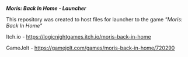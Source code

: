 ***Moris: Back In Home - Launcher***

This repository was created to host files for launcher to the game *"Moris: Back In Home"*

Itch.io - https://logicnightgames.itch.io/moris-back-in-home


GameJolt - https://gamejolt.com/games/moris-back-in-home/720290
